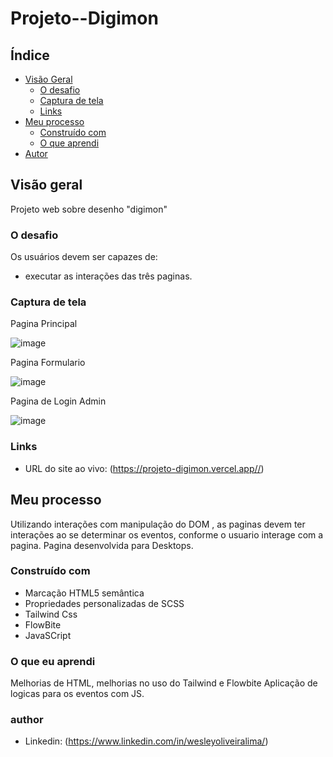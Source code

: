 # Projeto--Digimon

## Índice

- [Visão Geral](#visão-geral)
  - [O desafio](#the-challenge)
  - [Captura de tela](#captura-de-tela)
  - [Links](#links)
- [Meu processo](#meu-processo)
  - [Construído com](#construído-com)
  - [O que aprendi](#o-que-aprendi)
- [Autor](#autor)


## Visão geral

Projeto web sobre desenho "digimon"

### O desafio

Os usuários devem ser capazes de:

- executar as interações das três paginas.

### Captura de tela

Pagina Principal 

![image](https://user-images.githubusercontent.com/108889735/194726982-9a4228ca-d6f5-4b4a-b420-bb16ab435853.png)


Pagina Formulario 

![image](https://user-images.githubusercontent.com/108889735/194727007-0fd25e93-a3d6-4246-97ce-3780de04eb06.png)


Pagina de Login Admin

![image](https://user-images.githubusercontent.com/108889735/194727029-59c70c21-4807-423f-8968-e464cecb6c48.png)



### Links

- URL do site ao vivo: (<https://projeto-digimon.vercel.app//>)

## Meu processo

Utilizando interações com manipulação do DOM , as paginas devem ter interações ao se determinar os eventos,
conforme o usuario interage com a pagina.
Pagina desenvolvida para Desktops.

### Construído com

- Marcação HTML5 semântica
- Propriedades personalizadas de SCSS
- Tailwind Css
- FlowBite
- JavaSCript

### O que eu aprendi

Melhorias de HTML, melhorias no uso do Tailwind e Flowbite
Aplicação de logicas para os eventos com JS.

### author
- Linkedin: (https://www.linkedin.com/in/wesleyoliveiralima/)
